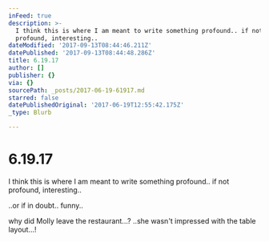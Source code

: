 ```yaml
---
inFeed: true
description: >-
  I think this is where I am meant to write something profound.. if not
  profound, interesting..
dateModified: '2017-09-13T08:44:46.211Z'
datePublished: '2017-09-13T08:44:48.286Z'
title: 6.19.17
author: []
publisher: {}
via: {}
sourcePath: _posts/2017-06-19-61917.md
starred: false
datePublishedOriginal: '2017-06-19T12:55:42.175Z'
_type: Blurb

---
```

# 6.19.17

I think this is where I am meant to write something profound.. if not profound, interesting..

..or if in doubt.. funny..

why did Molly leave the restaurant...? ..she wasn't impressed with the table layout...!